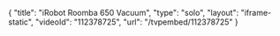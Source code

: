 {
    "title": "iRobot Roomba 650 Vacuum",
    "type": "solo",
    "layout": "iframe-static",
    "videoId": "112378725",
    "url": "\/tvpembed\/112378725"
}